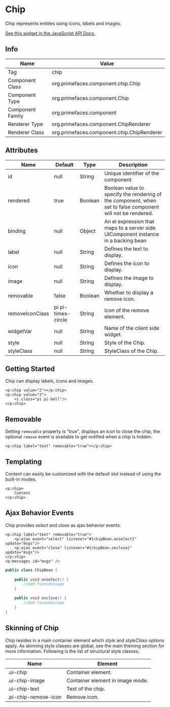 # Chip

Chip represents entities using icons, labels and images.

[See this widget in the JavaScript API Docs.](../jsdocs/classes/src_PrimeFaces.PrimeFaces.widget.Chip.html)

## Info

| Name | Value |
| --- | --- |
| Tag | chip
| Component Class | org.primefaces.component.chip.Chip
| Component Type | org.primefaces.component.Chip
| Component Family | org.primefaces.component
| Renderer Type | org.primefaces.component.ChipRenderer
| Renderer Class | org.primefaces.component.chip.ChipRenderer

## Attributes

| Name | Default | Type | Description | 
| --- | --- | --- | --- |
| id | null | String | Unique identifier of the component
| rendered | true | Boolean | Boolean value to specify the rendering of the component, when set to false component will not be rendered.
| binding | null | Object | An el expression that maps to a server side UIComponent instance in a backing bean
| label	| null | String | Defines the text to display.
| icon | null | String | Defines the icon to display.
| image | null | String | Defines the image to display.
| removable | false | Boolean | Whether to display a remove icon.
| removeIconClass | pi pi-times-circle | String | Icon of the remove element.
| widgetVar | null | String | Name of the client side widget.
| style | null | String | Style of the Chip.
| styleClass | null | String | StyleClass of the Chip.

## Getting Started
Chip can display labels, icons and images.

```xhtml
<p:chip value="2"></p:chip>
<p:chip value="2">
    <i class="pi pi-bell"/>
</p:chip>
```

## Removable
Setting ```removable``` property is "true", displays an icon to close the chip, the optional ```remove``` event is 
available to get notified when a chip is hidden.

```xhtml
<p:chip label="text" removable="true"></p:chip>
```

## Templating
Content can easily be customized with the default slot instead of using the built-in modes.

```xhtml
<p:chip>
    Content
</p:chip>
```

## Ajax Behavior Events
Chip provides _select_ and _close_ as ajax behavior events. 

```xhtml
<p:chip label="text" removable="true">
    <p:ajax event="select" listener="#{chipBean.onselect}" update="msgs"/>
    <p:ajax event="close" listener="#{chipBean.onclose}" update="msgs"/>
</p:chip>
<p:messages id="msgs" />
```

```java
public class ChipBean {
    
    public void onselect() {
        //Add facesmessage
    }

    public void onclose() {
        //Add facesmessage
    }
}
```

## Skinning of Chip
Chip resides in a main container element which _style_ and _styleClass_ options apply. As skinning
style classes are global, see the main theming section for more information. Following is the list of
structural style classes;

| Name | Element |
| --- | --- |
|.ui-chip | Container element.
|.ui-chip-image | Container element in image mode.
|.ui-chip-text | Text of the chip.
|.pi-chip-remove-icon | Remove icon.
